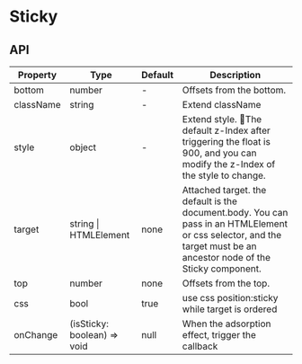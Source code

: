 # Sticky

<example />

## API

| Property | Type | Default | Description |
| --- | --- | --- | --- |
| bottom | number | - | Offsets from the bottom. |
| className | string | - | Extend className |
| style | object | - | Extend style. The default z-Index after triggering the float is 900, and you can modify the z-Index of the style to change. |
| target | string \| HTMLElement | none | Attached target. the default is the document.body. You can pass in an HTMLElement or css selector, and the target must be an ancestor node of the Sticky component. |
| top | number | none | Offsets from the top. |
| css | bool | true | use css position:sticky while target is ordered |
| onChange | (isSticky: boolean) => void | null | When the adsorption effect, trigger the callback |
